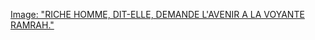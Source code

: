 
[Image: "RICHE HOMME, DIT-ELLE, DEMANDE L'AVENIR A LA VOYANTE RAMRAH."](../images/1-page-009.JPG)

